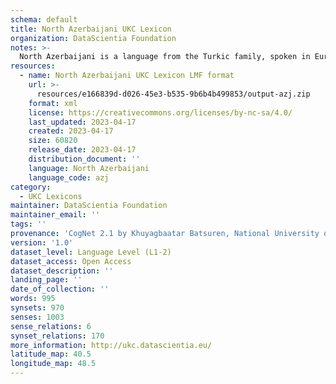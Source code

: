 ```yaml
---
schema: default
title: North Azerbaijani UKC Lexicon
organization: DataScientia Foundation
notes: >-
  North Azerbaijani is a language from the Turkic family, spoken in Eurasia. The UKC Lexicon of North Azerbaijani is represented as a lexico-semantic network. It consists of words, word senses, synsets, as well as sense-level and synset-level relationships.
resources:
  - name: North Azerbaijani UKC Lexicon LMF format
    url: >-
      resources/e166839d-d026-45e3-b535-9b6b4b499853/output-azj.zip
    format: xml
    license: https://creativecommons.org/licenses/by-nc-sa/4.0/
    last_updated: 2023-04-17
    created: 2023-04-17
    size: 60820
    release_date: 2023-04-17
    distribution_document: ''
    language: North Azerbaijani
    language_code: azj
category:
  - UKC Lexicons
maintainer: DataScientia Foundation
maintainer_email: ''
tags: ''
provenance: 'CogNet 2.1 by Khuyagbaatar Batsuren, National University of Mongolia (http://cognet.ukc.disi.unitn.it); UniMet: Universal Metonymy 1.0 by Temuulen Khishigsuren and Gábor Bella (http://ukc.disi.unitn.it/index.php/metonymy/); MorphyNet 2.0 by Gábor Bella and Khuyagbaatar Batsuren (http://ukc.disi.unitn.it/index.php/morphynet/); NorthEuraLex 0.9 by Johannes Dellert and Gerhard Jäger, Eberhard Karls Universität Tübingen (http://northeuralex.org/); Princeton WordNet 2.1 by Princeton University (https://wordnet.princeton.edu)'
version: '1.0'
dataset_level: Language Level (L1-2)
dataset_access: Open Access
dataset_description: ''
landing_page: ''
date_of_collection: ''
words: 995
synsets: 970
senses: 1003
sense_relations: 6
synset_relations: 170
more_information: http://ukc.datascientia.eu/
latitude_map: 40.5
longitude_map: 48.5
---
```

